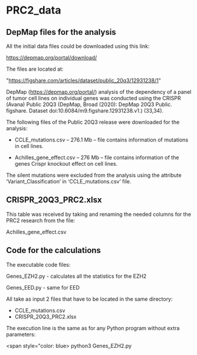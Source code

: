 # PRC2_data

## DepMap files for the analysis

All the initial data files could be downloaded using this link:

https://depmap.org/portal/download/ 

The files are located at:

"https://figshare.com/articles/dataset/public_20q3/12931238/1" 
 

DepMap (https://depmap.org/portal/) analysis of the dependency of a panel of tumor cell lines on individual genes was conducted using the CRISPR (Avana) Public 20Q3 (DepMap, Broad (2020): DepMap 20Q3 Public. figshare. Dataset doi:10.6084/m9.figshare.12931238.v1.) (33,34). 
 
 
 
The following files of the Public 20Q3 release were downloaded for the analysis:
 
* CCLE_mutations.csv – 276.1 Mb – file contains information of mutations in cell lines. 
 
* Achilles_gene_effect.csv – 276 Mb – file contains information of the genes Crispr knockout effect on cell lines.
 
 
The silent mutations were excluded from the analysis using the attribute ‘Variant_Classification’ in ‘CCLE_mutations.csv’ file.
 
##  CRISPR_20Q3_PRC2.xlsx 
 
This table was received by taking and renaming the needed columns for the PRC2 research from the file:

Achilles_gene_effect.csv 


## Code for the calculations  

The executable code files:
<p> Genes_EZH2.py  - calculates all the statistics for the EZH2
<p> Genes_EED.py  - same for EED

All take as input 2 files that have to be located in the same directory:

* CCLE_mutations.csv
* CRISPR_20Q3_PRC2.xlsx

The execution line is the same as for any Python program without extra parameters:

<span style="color: blue>  python3 Genes_EZH2.py </span>



